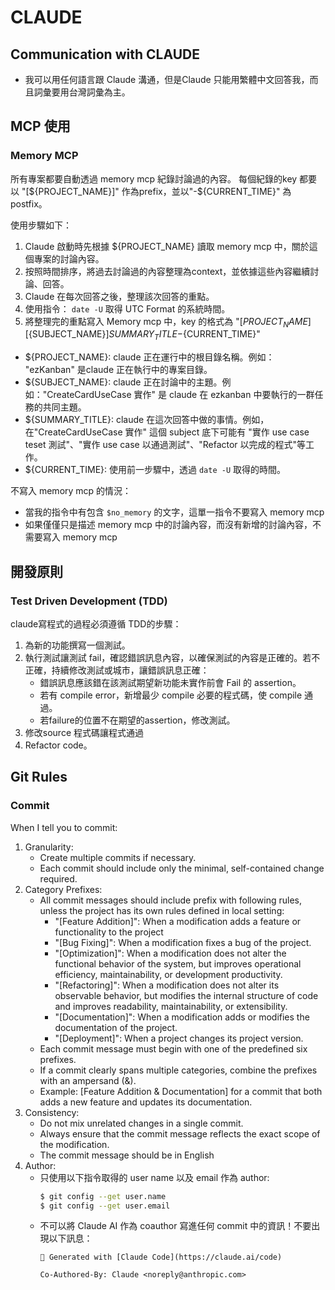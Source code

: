 # CLAUDE

## Communication with CLAUDE

- 我可以用任何語言跟 Claude 溝通，但是Claude 只能用繁體中文回答我，而且詞彙要用台灣詞彙為主。

## MCP 使用

### Memory MCP

所有專案都要自動透過 memory mcp 紀錄討論過的內容。
每個紀錄的key 都要以 "[${PROJECT_NAME}]" 作為prefix，並以"-${CURRENT_TIME}" 為 postfix。

使用步驟如下：

1. Claude 啟動時先根據 ${PROJECT_NAME} 讀取 memory mcp 中，關於這個專案的討論內容。
2. 按照時間排序，將過去討論過的內容整理為context，並依據這些內容繼續討論、回答。
3. Claude 在每次回答之後，整理該次回答的重點。
4. 使用指令： `date -U` 取得 UTC Format 的系統時間。
4. 將整理完的重點寫入 Memory mcp 中，key 的格式為 "[${PROJECT_NAME}][${SUBJECT_NAME}]${SUMMARY_TITLE}-${CURRENT_TIME}"
  - ${PROJECT_NAME}: claude 正在運行中的根目錄名稱。例如： "ezKanban" 是claude 正在執行中的專案目錄。
  - ${SUBJECT_NAME}: claude 正在討論中的主題。例如："CreateCardUseCase 實作" 是 claude 在 ezkanban 中要執行的一群任務的共同主題。
  - ${SUMMARY_TITLE}: claude 在這次回答中做的事情。例如，在"CreateCardUseCase 實作" 這個 subject 底下可能有 "實作 use case teset 測試"、"實作 use case 以通過測試"、"Refactor 以完成的程式"等工作。
  - ${CURRENT_TIME}: 使用前一步驟中，透過 `date -U` 取得的時間。

不寫入 memory mcp 的情況：
- 當我的指令中有包含 `$no_memory` 的文字，這單一指令不要寫入 memory mcp
- 如果僅僅只是描述 memory mcp 中的討論內容，而沒有新增的討論內容，不需要寫入 memory mcp


## 開發原則

### Test Driven Development (TDD)

claude寫程式的過程必須遵循 TDD的步驟：
1. 為新的功能撰寫一個測試。
2. 執行測試讓測試 fail，確認錯誤訊息內容，以確保測試的內容是正確的。若不正確，持續修改測試或城市，讓錯誤訊息正確：
    - 錯誤訊息應該錯在該測試期望新功能未實作前會 Fail 的 assertion。
    - 若有 compile error，新增最少 compile 必要的程式碼，使 compile 通過。
    - 若failure的位置不在期望的assertion，修改測試。
3. 修改source 程式碼讓程式通過
4. Refactor code。

## Git Rules

### Commit

When I tell you to commit:

1. Granularity:
    - Create multiple commits if necessary.
    - Each commit should include only the minimal, self-contained change required.
2. Category Prefixes:
    - All commit messages should include prefix with following rules, unless the project has its own rules defined in local setting:
        - "[Feature Addition]": When a modification adds a feature or functionality to the project
        - "[Bug Fixing]": When a modification fixes a bug of the project.
        - "[Optimization]": When a modification does not alter the functional behavior of the system, but improves operational efficiency, maintainability, or development productivity.
        - "[Refactoring]": When a modification does not alter its observable behavior, but modifies the internal structure of code and improves readability, maintainability, or extensibility.
        - "[Documentation]": When a modification adds or modifies the documentation of the project.
        - "[Deployment]": When a project changes its project version.
    - Each commit message must begin with one of the predefined six prefixes.
    - If a commit clearly spans multiple categories, combine the prefixes with an ampersand (&).
    - Example: [Feature Addition & Documentation] for a commit that both adds a new feature and updates its documentation.
3. Consistency:
    - Do not mix unrelated changes in a single commit.
    - Always ensure that the commit message reflects the exact scope of the modification.
    - The commit message should be in English
4. Author:
    - 只使用以下指令取得的 user name 以及 email 作為 author:
        ```bash
        $ git config --get user.name
        $ git config --get user.email
        ```
    - 不可以將 Claude AI 作為 coauthor 寫進任何 commit 中的資訊！不要出現以下訊息：
        ```
        🤖 Generated with [Claude Code](https://claude.ai/code)

        Co-Authored-By: Claude <noreply@anthropic.com>
        ```
